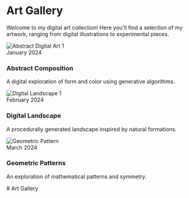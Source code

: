 # Art Gallery

Welcome to my digital art collection! Here you'll find a selection of my artwork, ranging from digital illustrations to experimental pieces.

<div class="gallery">
  <div class="gallery-item">
    <img src="images/art/artwork1.jpg" alt="Abstract Digital Art 1">
    <div class="gallery-content">
      <span class="date">January 2024</span>
      <h3>Abstract Composition</h3>
      <p>A digital exploration of form and color using generative algorithms.</p>
    </div>
  </div>
  
  <div class="gallery-item">
    <img src="images/art/artwork2.jpg" alt="Digital Landscape 1">
    <div class="gallery-content">
      <span class="date">February 2024</span>
      <h3>Digital Landscape</h3>
      <p>A procedurally generated landscape inspired by natural formations.</p>
    </div>
  </div>
  
  <div class="gallery-item">
    <img src="images/art/artwork3.jpg" alt="Geometric Pattern">
    <div class="gallery-content">
      <span class="date">March 2024</span>
      <h3>Geometric Patterns</h3>
      <p>An exploration of mathematical patterns and symmetry.</p>
    </div>
  </div>
</div># Art Gallery

